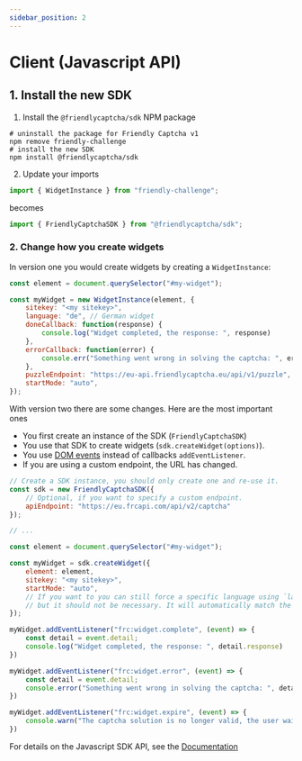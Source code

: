 ```yaml
---
sidebar_position: 2
---
```


# Client (Javascript API)

## 1. Install the new SDK 
1. Install the `@friendlycaptcha/sdk` NPM package

```shell
# uninstall the package for Friendly Captcha v1
npm remove friendly-challenge
# install the new SDK
npm install @friendlycaptcha/sdk
```

2. Update your imports

```javascript
import { WidgetInstance } from "friendly-challenge";
```

becomes

```javascript
import { FriendlyCaptchaSDK } from "@friendlycaptcha/sdk";
```

### 2. Change how you create widgets

In version one you would create widgets by creating a `WidgetInstance`:

```javascript
const element = document.querySelector("#my-widget");

const myWidget = new WidgetInstance(element, {
    sitekey: "<my sitekey>",
    language: "de", // German widget
    doneCallback: function(response) {
        console.log("Widget completed, the response: ", response)
    },
    errorCallback: function(error) {
        console.err("Something went wrong in solving the captcha: ", error)
    },
    puzzleEndpoint: "https://eu-api.friendlycaptcha.eu/api/v1/puzzle",
    startMode: "auto",
});
```

With version two there are some changes. Here are the most important ones
* You first create an instance of the SDK (`FriendlyCaptchaSDK`)
* You use that SDK to create widgets (`sdk.createWidget(options)`).
* You use [DOM events](../../sdk/events.md) instead of callbacks `addEventListener`.
* If you are using a custom endpoint, the URL has changed.

```javascript
// Create a SDK instance, you should only create one and re-use it.
const sdk = new FriendlyCaptchaSDK({
    // Optional, if you want to specify a custom endpoint.
    apiEndpoint: "https://eu.frcapi.com/api/v2/captcha"
});

// ...

const element = document.querySelector("#my-widget");

const myWidget = sdk.createWidget({
    element: element,
    sitekey: "<my sitekey>",
    startMode: "auto",
    // If you want to you can still force a specific language using `language: "de"`
    // but it should not be necessary. It will automatically match the lanugage of the webpage.
});

myWidget.addEventListener("frc:widget.complete", (event) => {
    const detail = event.detail;
    console.log("Widget completed, the response: ", detail.response)
})

myWidget.addEventListener("frc:widget.error", (event) => {
    const detail = event.detail;
    console.error("Something went wrong in solving the captcha: ", detail.error)
})

myWidget.addEventListener("frc:widget.expire", (event) => {
    console.warn("The captcha solution is no longer valid, the user waited too long.")
})
```

For details on the Javascript SDK API, see the [Documentation](../../sdk)
